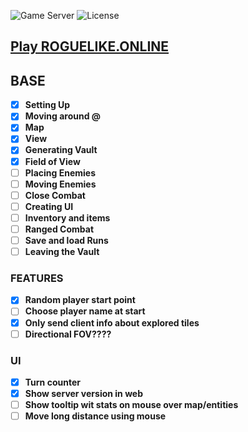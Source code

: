 ![Game Server](https://img.shields.io/badge/Server-0.0.7-orange.svg) ![License](https://img.shields.io/badge/license-%20GNU%20AGPLv3%20-brightgreen)

## **[Play ROGUELIKE.ONLINE](https://roguelike.online)**  

## BASE

- [X] **Setting Up**  
- [X] **Moving around @**  
- [X] **Map**  
- [X] **View**  
- [X] **Generating Vault**  
- [X] **Field of View**  
- [ ] **Placing Enemies**  
- [ ] **Moving Enemies**  
- [ ] **Close Combat**  
- [ ] **Creating UI**  
- [ ] **Inventory and items**  
- [ ] **Ranged Combat**  
- [ ] **Save and load Runs**  
- [ ] **Leaving the Vault**  

### FEATURES  

- [X] **Random player start point**  
- [ ] **Choose player name at start**  
- [X] **Only send client info about explored tiles**  
- [ ] **Directional FOV????**  

### UI  

- [X] **Turn counter**  
- [X] **Show server version in web**  
- [ ] **Show tooltip wit stats on mouse over map/entities**  
- [ ] **Move long distance using mouse**   

